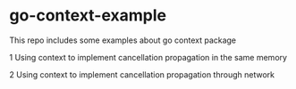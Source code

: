 # go-context-example
This repo includes some examples about go context package

1 Using context to implement cancellation propagation in the same memory

2 Using context to implement cancellation propagation through network
